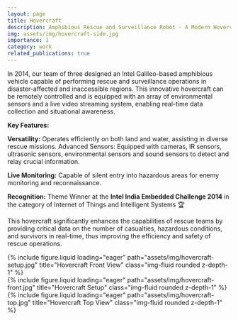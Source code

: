 ```yaml
---
layout: page
title: Hovercraft
description: Amphibious Rescue and Surveillance Robot - A Modern Hovercraft
img: assets/img/hovercraft-side.jpg
importance: 1
category: work
related_publications: true
---
```


In 2014, our team of three designed an Intel Galileo-based amphibious vehicle capable of performing rescue and surveillance operations in disaster-affected and inaccessible regions. This innovative hovercraft can be remotely controlled and is equipped with an array of environmental sensors and a live video streaming system, enabling real-time data collection and situational awareness.

**Key Features:**

**Versatility:** Operates efficiently on both land and water, assisting in diverse rescue missions.
Advanced Sensors: Equipped with cameras, IR sensors, ultrasonic sensors, environmental sensors and sound sensors to detect and relay crucial information.

**Live Monitoring:** Capable of silent entry into hazardous areas for enemy monitoring and reconnaissance.

**Recognition:** Theme Winner at the **Intel India Embedded Challenge 2014** in the category of Internet of Things and Intelligent Systems :trophy:

This hovercraft significantly enhances the capabilities of rescue teams by providing critical data on the number of casualties, hazardous conditions, and survivors in real-time, thus improving the efficiency and safety of rescue operations.

<div class="row">
    <div class="col-sm mt-3 mt-md-0">
        {% include figure.liquid loading="eager" path="assets/img/hovercraft-setup.jpg" title="Hovercraft Front View" class="img-fluid rounded z-depth-1" %}
    </div>
    <div class="col-sm mt-3 mt-md-0">
        {% include figure.liquid loading="eager" path="assets/img/hovercraft-front.jpg" title="Hovercraft Setup" class="img-fluid rounded z-depth-1" %}
    </div>
    <div class="col-sm mt-3 mt-md-0">
        {% include figure.liquid loading="eager" path="assets/img/hovercraft-top.jpg" title="Hovercraft Top View" class="img-fluid rounded z-depth-1" %}
    </div>
</div>
